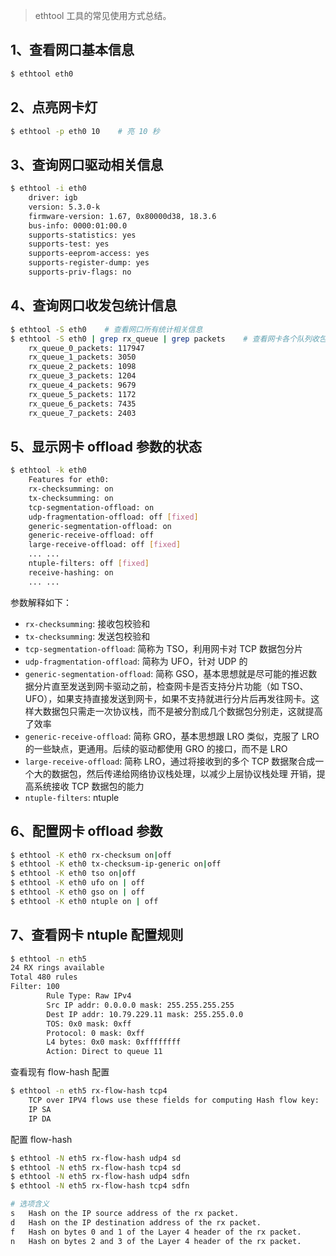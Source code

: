 > ethtool 工具的常见使用方式总结。




## 1、查看网口基本信息
```sh
$ ethtool eth0
```

## 2、点亮网卡灯
```sh
$ ethtool -p eth0 10    # 亮 10 秒
```

## 3、查询网口驱动相关信息
```sh
$ ethtool -i eth0
    driver: igb
    version: 5.3.0-k
    firmware-version: 1.67, 0x80000d38, 18.3.6
    bus-info: 0000:01:00.0
    supports-statistics: yes
    supports-test: yes
    supports-eeprom-access: yes
    supports-register-dump: yes
    supports-priv-flags: no
```

## 4、查询网口收发包统计信息
```sh
$ ethtool -S eth0    # 查看网口所有统计相关信息
$ ethtool -S eth0 | grep rx_queue | grep packets    # 查看网卡各个队列收包数据
    rx_queue_0_packets: 117947
    rx_queue_1_packets: 3050
    rx_queue_2_packets: 1098
    rx_queue_3_packets: 1204
    rx_queue_4_packets: 9679
    rx_queue_5_packets: 1172
    rx_queue_6_packets: 7435
    rx_queue_7_packets: 2403
```

## 5、显示网卡 offload 参数的状态
```sh
$ ethtool -k eth0
    Features for eth0:
    rx-checksumming: on 
    tx-checksumming: on 
    tcp-segmentation-offload: on
    udp-fragmentation-offload: off [fixed]
    generic-segmentation-offload: on
    generic-receive-offload: off
    large-receive-offload: off [fixed]
    ... ...
    ntuple-filters: off [fixed]
    receive-hashing: on
    ... ...
```

参数解释如下：
* `rx-checksumming`: 接收包校验和
* `tx-checksumming`: 发送包校验和
* `tcp-segmentation-offload`: 简称为 TSO，利用网卡对 TCP 数据包分片
* `udp-fragmentation-offload`: 简称为 UFO，针对 UDP 的
* `generic-segmentation-offload`: 简称 GSO，基本思想就是尽可能的推迟数据分片直至发送到网卡驱动之前，检查网卡是否支持分片功能（如 TSO、UFO），如果支持直接发送到网卡，如果不支持就进行分片后再发往网卡。这样大数据包只需走一次协议栈，而不是被分割成几个数据包分别走，这就提高了效率
* `generic-receive-offload`: 简称 GRO，基本思想跟 LRO 类似，克服了 LRO 的一些缺点，更通用。后续的驱动都使用 GRO 的接口，而不是 LRO
* `large-receive-offload`: 简称 LRO，通过将接收到的多个 TCP 数据聚合成一个大的数据包，然后传递给网络协议栈处理，以减少上层协议栈处理 开销，提高系统接收 TCP 数据包的能力
* `ntuple-filters`: ntuple


## 6、配置网卡 offload 参数
```sh
$ ethtool -K eth0 rx-checksum on|off
$ ethtool -K eth0 tx-checksum-ip-generic on|off
$ ethtool -K eth0 tso on|off
$ ethtool -K eth0 ufo on | off
$ ethtool -K eth0 gso on | off
$ ethtool -K eth0 ntuple on | off
```

## 7、查看网卡 ntuple 配置规则
```sh
$ ethtool -n eth5
24 RX rings available
Total 480 rules
Filter: 100
        Rule Type: Raw IPv4
        Src IP addr: 0.0.0.0 mask: 255.255.255.255
        Dest IP addr: 10.79.229.11 mask: 255.255.0.0
        TOS: 0x0 mask: 0xff
        Protocol: 0 mask: 0xff
        L4 bytes: 0x0 mask: 0xffffffff
        Action: Direct to queue 11
```
查看现有 flow-hash 配置
```sh
$ ethtool -n eth5 rx-flow-hash tcp4
    TCP over IPV4 flows use these fields for computing Hash flow key:
    IP SA
    IP DA
```

配置 flow-hash
```sh
$ ethtool -N eth5 rx-flow-hash udp4 sd
$ ethtool -N eth5 rx-flow-hash tcp4 sd
$ ethtool -N eth5 rx-flow-hash udp4 sdfn
$ ethtool -N eth5 rx-flow-hash tcp4 sdfn

# 选项含义
s   Hash on the IP source address of the rx packet.
d   Hash on the IP destination address of the rx packet.
f   Hash on bytes 0 and 1 of the Layer 4 header of the rx packet.
n   Hash on bytes 2 and 3 of the Layer 4 header of the rx packet.
```

